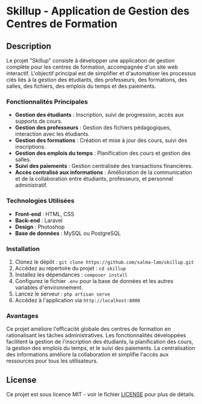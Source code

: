# Skillup - Application de Gestion des Centres de Formation

## Description

Le projet "Skillup" consiste à développer une application de gestion complète pour les centres de formation, accompagnée d'un site web interactif. L'objectif principal est de simplifier et d'automatiser les processus clés liés à la gestion des étudiants, des professeurs, des formations, des salles, des fichiers, des emplois du temps et des paiements.

### Fonctionnalités Principales

- **Gestion des étudiants** : Inscription, suivi de progression, accès aux supports de cours.
- **Gestion des professeurs** : Gestion des fichiers pédagogiques, interaction avec les étudiants.
- **Gestion des formations** : Création et mise à jour des cours, suivi des inscriptions.
- **Gestion des emplois du temps** : Planification des cours et gestion des salles.
- **Suivi des paiements** : Gestion centralisée des transactions financières.
- **Accès centralisé aux informations** : Amélioration de la communication et de la collaboration entre étudiants, professeurs, et personnel administratif.

### Technologies Utilisées

- **Front-end** : HTML, CSS
- **Back-end** : Laravel
- **Design** : Photoshop
- **Base de données** : MySQL ou PostgreSQL

### Installation

1. Clonez le dépôt : `git clone https://github.com/salma-lam/skillup.git`
2. Accédez au répertoire du projet : `cd skillup`
3. Installez les dépendances : `composer install`
4. Configurez le fichier `.env` pour la base de données et les autres variables d'environnement.
5. Lancez le serveur : `php artisan serve`
6. Accédez à l'application via `http://localhost:8000`

### Avantages

Ce projet améliore l'efficacité globale des centres de formation en rationalisant les tâches administratives. Les fonctionnalités développées facilitent la gestion de l'inscription des étudiants, la planification des cours, la gestion des emplois du temps, et le suivi des paiements. La centralisation des informations améliore la collaboration et simplifie l'accès aux ressources pour tous les utilisateurs.

## License

Ce projet est sous licence MIT - voir le fichier [LICENSE](LICENSE) pour plus de détails.
